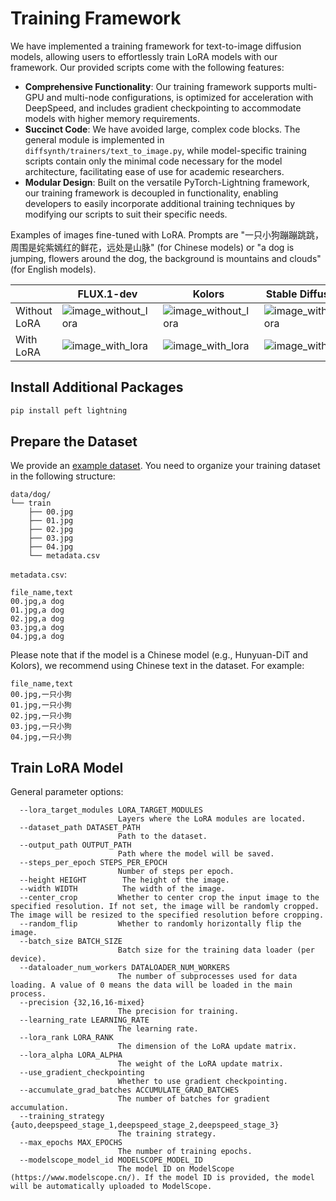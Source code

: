 # Training Framework

We have implemented a training framework for text-to-image diffusion models, allowing users to effortlessly train LoRA models with our framework. Our provided scripts come with the following features:

* **Comprehensive Functionality**: Our training framework supports multi-GPU and multi-node configurations, is optimized for acceleration with DeepSpeed, and includes gradient checkpointing to accommodate models with higher memory requirements.
* **Succinct Code**: We have avoided large, complex code blocks. The general module is implemented in `diffsynth/trainers/text_to_image.py`, while model-specific training scripts contain only the minimal code necessary for the model architecture, facilitating ease of use for academic researchers.
* **Modular Design**: Built on the versatile PyTorch-Lightning framework, our training framework is decoupled in functionality, enabling developers to easily incorporate additional training techniques by modifying our scripts to suit their specific needs.

Examples of images fine-tuned with LoRA. Prompts are "一只小狗蹦蹦跳跳，周围是姹紫嫣红的鲜花，远处是山脉" (for Chinese models) or "a dog is jumping, flowers around the dog, the background is mountains and clouds" (for English models).

||FLUX.1-dev|Kolors|Stable Diffusion 3|Hunyuan-DiT|
|-|-|-|-|-|
|Without LoRA|![image_without_lora](https://github.com/user-attachments/assets/df62cef6-d54f-4e3d-a602-5dd290079d49)|![image_without_lora](https://github.com/modelscope/DiffSynth-Studio/assets/35051019/9d79ed7a-e8cf-4d98-800a-f182809db318)|![image_without_lora](https://github.com/modelscope/DiffSynth-Studio/assets/35051019/ddb834a5-6366-412b-93dc-6d957230d66e)|![image_without_lora](https://github.com/Artiprocher/DiffSynth-Studio/assets/35051019/1aa21de5-a992-4b66-b14f-caa44e08876e)|
|With LoRA|![image_with_lora](https://github.com/user-attachments/assets/4fd39890-0291-4d19-8a88-d70d0ae18533)|![image_with_lora](https://github.com/modelscope/DiffSynth-Studio/assets/35051019/02f62323-6ee5-4788-97a1-549732dbe4f0)|![image_with_lora](https://github.com/modelscope/DiffSynth-Studio/assets/35051019/8e7b2888-d874-4da4-a75b-11b6b214b9bf)|![image_with_lora](https://github.com/Artiprocher/DiffSynth-Studio/assets/35051019/83a0a41a-691f-4610-8e7b-d8e17c50a282)|

## Install Additional Packages

```bash
pip install peft lightning
```

## Prepare the Dataset

We provide an [example dataset](https://modelscope.cn/datasets/buptwq/lora-stable-diffusion-finetune/files). You need to organize your training dataset in the following structure:

```
data/dog/
└── train
    ├── 00.jpg
    ├── 01.jpg
    ├── 02.jpg
    ├── 03.jpg
    ├── 04.jpg
    └── metadata.csv
```

`metadata.csv`:

```
file_name,text
00.jpg,a dog
01.jpg,a dog
02.jpg,a dog
03.jpg,a dog
04.jpg,a dog
```

Please note that if the model is a Chinese model (e.g., Hunyuan-DiT and Kolors), we recommend using Chinese text in the dataset. For example:

```
file_name,text
00.jpg,一只小狗
01.jpg,一只小狗
02.jpg,一只小狗
03.jpg,一只小狗
04.jpg,一只小狗
```

## Train LoRA Model

General parameter options:

```
  --lora_target_modules LORA_TARGET_MODULES
                        Layers where the LoRA modules are located.
  --dataset_path DATASET_PATH
                        Path to the dataset.
  --output_path OUTPUT_PATH
                        Path where the model will be saved.
  --steps_per_epoch STEPS_PER_EPOCH
                        Number of steps per epoch.
  --height HEIGHT        The height of the image.
  --width WIDTH          The width of the image.
  --center_crop         Whether to center crop the input image to the specified resolution. If not set, the image will be randomly cropped. The image will be resized to the specified resolution before cropping.
  --random_flip         Whether to randomly horizontally flip the image.
  --batch_size BATCH_SIZE
                        Batch size for the training data loader (per device).
  --dataloader_num_workers DATALOADER_NUM_WORKERS
                        The number of subprocesses used for data loading. A value of 0 means the data will be loaded in the main process.
  --precision {32,16,16-mixed}
                        The precision for training.
  --learning_rate LEARNING_RATE
                        The learning rate.
  --lora_rank LORA_RANK
                        The dimension of the LoRA update matrix.
  --lora_alpha LORA_ALPHA
                        The weight of the LoRA update matrix.
  --use_gradient_checkpointing
                        Whether to use gradient checkpointing.
  --accumulate_grad_batches ACCUMULATE_GRAD_BATCHES
                        The number of batches for gradient accumulation.
  --training_strategy {auto,deepspeed_stage_1,deepspeed_stage_2,deepspeed_stage_3}
                        The training strategy.
  --max_epochs MAX_EPOCHS
                        The number of training epochs.
  --modelscope_model_id MODELSCOPE_MODEL_ID
                        The model ID on ModelScope (https://www.modelscope.cn/). If the model ID is provided, the model will be automatically uploaded to ModelScope.
```
